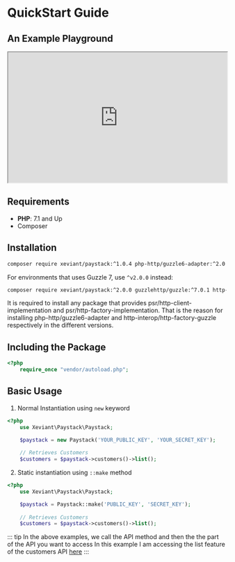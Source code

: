 # QuickStart Guide

## An Example Playground

<iframe scrolling="no" style="width: 100%;height: 300px;" id="ciroueEmbed" allow="accelerometer; ambient-light-sensor; camera; encrypted-media; geolocation; gyroscope; hid; microphone; midi; payment; usb; vr; xr-spatial-tracking" sandbox="allow-forms allow-modals allow-popups allow-presentation allow-same-origin allow-scripts" src="https://phpsandbox.io/e/x/ndzJVN5rPp7ZkY9O"></iframe>

## Requirements
- **PHP**: 7.1 and Up
- Composer

## Installation

```bash
composer require xeviant/paystack:^1.0.4 php-http/guzzle6-adapter:^2.0
```
For environments that uses Guzzle 7, use `^v2.0.0` instead:

```bash
composer require xeviant/paystack:^2.0.0 guzzlehttp/guzzle:^7.0.1 http-interop/http-factory-guzzle:^1.0
```

It is required to install any package that provides psr/http-client-implementation and psr/http-factory-implementation. That is the reason for installing php-http/guzzle6-adapter and http-interop/http-factory-guzzle respectively in the different versions.

## Including the Package
```php
<?php
    require_once "vendor/autoload.php";
```

## Basic Usage
1. Normal Instantiation using `new` keyword

```php
<?php
    use Xeviant\Paystack\Paystack;

    $paystack = new Paystack('YOUR_PUBLIC_KEY', 'YOUR_SECRET_KEY');
    
    // Retrieves Customers
    $customers = $paystack->customers()->list();
```

2. Static instantiation using `::make` method

```php
<?php
    use Xeviant\Paystack\Paystack;

    $paystack = Paystack::make('PUBLIC_KEY', 'SECRET_KEY');
    
    // Retrieves Customers
    $customers = $paystack->customers()->list();
```

::: tip
In the above examples, we call the API method and then the the part of the API you want to access
In this example I am accessing the list feature of the customers API <a href="https://developers.paystack.co/reference">here</a>
:::

